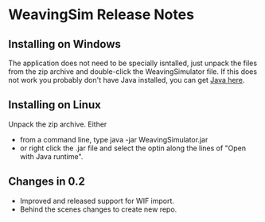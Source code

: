 WeavingSim Release Notes
========================

Installing on Windows
---------------------

The application does not need to be specially isntalled, just unpack the files 
from the zip archive and double-click the WeavingSimulator file. If this does 
not work you probably don't have Java installed, you can get 
[Java here](http://www.java.com/en/download/index.jsp).

Installing on Linux
-------------------
Unpack the zip archive. Either
- from a command line, type 
    java -jar WeavingSimulator.jar
- or right click the .jar file and select the optin along the lines of "Open with Java runtime".


Changes in 0.2
--------------

- Improved and released support for WIF import.
- Behind the scenes changes to create new repo.